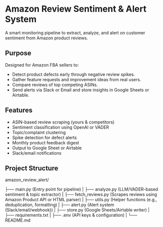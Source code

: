 #  Amazon Review Sentiment & Alert System

A smart monitoring pipeline to extract, analyze, and alert on customer sentiment from Amazon product reviews.


## Purpose

Designed for Amazon FBA sellers to:

- Detect product defects early through negative review spikes.
- Gather feature requests and improvement ideas from real users.
- Compare reviews of top competing ASINs.
- Send alerts via Slack or Email and store insights in Google Sheets or Airtable.


## Features

- ASIN-based review scraping (yours & competitors)
- Sentiment classification using OpenAI or VADER
- Topic/complaint clustering
- Spike detection for defect alerts
- Monthly product feedback digest
- Output to Google Sheet or Airtable
- Slack/email notifications


## Project Structure

amazon_review_alert/

├── main.py                (Entry point for pipeline)
|
├── analyze.py             (LLM/VADER-based sentiment & topic extractor)
|
├── fetch_reviews.py       (Scrapes reviews using Amazon Product API or HTML parser)
|
├── utils.py               (Helper functions (e.g., deduplication, formatting)
|
├── alert.py               (Alert system (Slack/email/webhook))
|
├── store.py               (Google Sheets/Airtable writer)
|
├── requirements.txt
|
├── .env                   (API keys & configuration)
|
└── README.md


